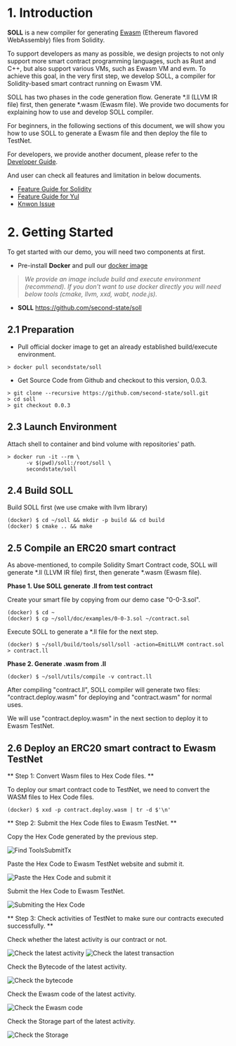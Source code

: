 [//]: # (SPDX-License-Identifier: Apache-2.0 WITH LLVM-exception)
# 1. Introduction
**SOLL** is a new compiler for generating [Ewasm](https://github.com/ewasm) (Ethereum flavored WebAssembly) files from Solidity.

To support developers as many as possible, we design projects to not only support more smart contract programming languages, such as Rust and C++, but also support various VMs, such as Ewasm VM and evm. To achieve this goal, in the very first step, we develop SOLL, a compiler for Solidity-based smart contract running on Ewasm VM.

SOLL has two phases in the code generation flow. Generate *.ll (LLVM IR file) first, then generate *.wasm (Ewasm file). We provide two documents for explaining how to use and develop SOLL compiler.

For beginners, in the following sections of this document, we will show you how to use SOLL to generate a Ewasm file and then deploy the file to TestNet.

For developers, we provide another document, please refer to the [Developer Guide](doc/guides/DevGuide.md).

And user can check all features and limitation in below documents.

* [Feature Guide for Solidity](doc/guides/FeatureGuideForSolidity.md)
* [Feature Guide for Yul](doc/guides/FeatureGuideForYul.md)
* [Knwon Issue](doc/KnownIssues.md)

# 2. Getting Started
To get started with our demo, you will need two components at first.

- Pre-install **Docker** and pull our [docker image](https://hub.docker.com/r/secondstate/soll)
> *We provide an image include build and execute environment (recommend).
> If you don't want to use docker directly you will need below tools (cmake, llvm, xxd, wabt, node.js).*

- **SOLL** https://github.com/second-state/soll

## 2.1 Preparation
- Pull official docker image to get an already established build/execute environment.
```Shell
> docker pull secondstate/soll
```

- Get Source Code from Github and checkout to this version, 0.0.3.
```Shell
> git clone --recursive https://github.com/second-state/soll.git
> cd soll
> git checkout 0.0.3
```

## 2.3 Launch Environment
Attach shell to container and bind volume with repositories' path.
```Shell
> docker run -it --rm \
      -v $(pwd)/soll:/root/soll \
      secondstate/soll
```

## 2.4 Build SOLL
Build SOLL first (we use cmake with llvm library)
```Shell
(docker) $ cd ~/soll && mkdir -p build && cd build
(docker) $ cmake .. && make
```

## 2.5 Compile an ERC20 smart contract

As above-mentioned, to compile Solidity Smart Contract code, SOLL will generate *.ll (LLVM IR file) first, then generate *.wasm (Ewasm file).

**Phase 1. Use SOLL generate .ll from test contract**

Create your smart file by copying from our demo case "0-0-3.sol".
```shell
(docker) $ cd ~
(docker) $ cp ~/soll/doc/examples/0-0-3.sol ~/contract.sol
```

Execute SOLL to generate a *.ll file for the next step.
```shell
(docker) $ ~/soll/build/tools/soll/soll -action=EmitLLVM contract.sol > contract.ll
```
**Phase 2. Generate .wasm from .ll**

```shell
(docker) $ ~/soll/utils/compile -v contract.ll
```

After compiling "contract.ll", SOLL compiler will generate two files: "contract.deploy.wasm" for deploying and "contract.wasm" for normal uses.

We will use "contract.deploy.wasm" in the next section to deploy it to Ewasm TestNet.

## 2.6 Deploy an ERC20 smart contract to Ewasm TestNet

** Step 1: Convert Wasm files to Hex Code files. **

To deploy our smart contract code to TestNet, we need to convert the WASM files to Hex Code files.

```shell
(docker) $ xxd -p contract.deploy.wasm | tr -d $'\n'
```
** Step 2: Submit the Hex Code files to Ewasm TestNet. **

Copy the Hex Code generated by the previous step.

![Find ToolsSubmitTx](doc/images/2-6-2-SubmitTx-1.png)

Paste the Hex Code to Ewasm TestNet website and submit it.

![Paste the Hex Code and submit it](doc/images/2-6-2-SubmitTx-2.png)

Submit the Hex Code to Ewasm TestNet.

![Submiting the Hex Code](doc/images/2-6-2-SubmitTx-3.png)

** Step 3: Check activities of TestNet to make sure our contracts executed successfully. **

Check whether the latest activity is our contract or not.

![Check the latest activity](doc/images/2-6-3-CheckAct.png)
![Check the latest transaction](doc/images/2-6-3-CheckLatestTx.png)

Check the Bytecode of the latest activity.

![Check the bytecode](doc/images/2-6-3-CheckBytecode.png)

Check the Ewasm code of the latest activity.

![Check the Ewasm code](doc/images/2-6-3-CheckEwasm.png)

Check the Storage part of the latest activity.

![Check the Storage](doc/images/2-6-3-CheckStorage.png)
